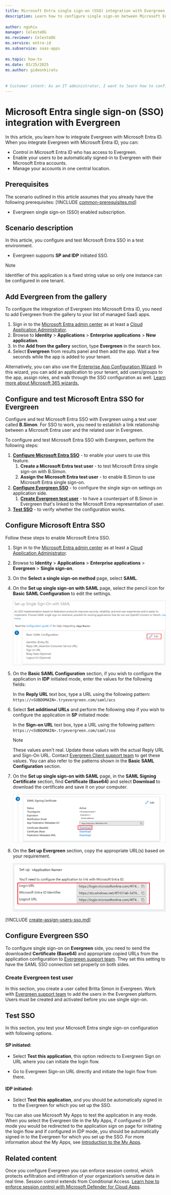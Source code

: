 ```yaml
---
title: Microsoft Entra single sign-on (SSO) integration with Evergreen
description: Learn how to configure single sign-on between Microsoft Entra ID and Evergreen.

author: nguhiu
manager: CelesteDG
ms.reviewer: CelesteDG
ms.service: entra-id
ms.subservice: saas-apps

ms.topic: how-to
ms.date: 03/25/2025
ms.author: gideonkiratu


# Customer intent: As an IT administrator, I want to learn how to configure single sign-on between Microsoft Entra ID and Evergreen so that I can control who has access to Evergreen, enable automatic sign-in with Microsoft Entra accounts, and manage my accounts in one central location.
---
```


# Microsoft Entra single sign-on (SSO) integration with Evergreen

In this article,  you learn how to integrate Evergreen with Microsoft Entra ID. When you integrate Evergreen with Microsoft Entra ID, you can:

* Control in Microsoft Entra ID who has access to Evergreen.
* Enable your users to be automatically signed-in to Evergreen with their Microsoft Entra accounts.
* Manage your accounts in one central location.

## Prerequisites
The scenario outlined in this article assumes that you already have the following prerequisites:
[!INCLUDE [common-prerequisites.md](~/identity/saas-apps/includes/common-prerequisites.md)]
* Evergreen single sign-on (SSO) enabled subscription.

## Scenario description

In this article,  you configure and test Microsoft Entra SSO in a test environment.

* Evergreen supports **SP and IDP** initiated SSO.

> [!NOTE]
> Identifier of this application is a fixed string value so only one instance can be configured in one tenant.

## Add Evergreen from the gallery

To configure the integration of Evergreen into Microsoft Entra ID, you need to add Evergreen from the gallery to your list of managed SaaS apps.

1. Sign in to the [Microsoft Entra admin center](https://entra.microsoft.com) as at least a [Cloud Application Administrator](~/identity/role-based-access-control/permissions-reference.md#cloud-application-administrator).
1. Browse to **Identity** > **Applications** > **Enterprise applications** > **New application**.
1. In the **Add from the gallery** section, type **Evergreen** in the search box.
1. Select **Evergreen** from results panel and then add the app. Wait a few seconds while the app is added to your tenant.

 Alternatively, you can also use the [Enterprise App Configuration Wizard](https://portal.office.com/AdminPortal/home?Q=Docs#/azureadappintegration). In this wizard, you can add an application to your tenant, add users/groups to the app, assign roles, and walk through the SSO configuration as well. [Learn more about Microsoft 365 wizards.](/microsoft-365/admin/misc/azure-ad-setup-guides)


<a name='configure-and-test-azure-ad-sso-for-evergreen'></a>

## Configure and test Microsoft Entra SSO for Evergreen

Configure and test Microsoft Entra SSO with Evergreen using a test user called **B.Simon**. For SSO to work, you need to establish a link relationship between a Microsoft Entra user and the related user in Evergreen.

To configure and test Microsoft Entra SSO with Evergreen, perform the following steps:

1. **[Configure Microsoft Entra SSO](#configure-azure-ad-sso)** - to enable your users to use this feature.
    1. **Create a Microsoft Entra test user** - to test Microsoft Entra single sign-on with B.Simon.
    1. **Assign the Microsoft Entra test user** - to enable B.Simon to use Microsoft Entra single sign-on.
1. **[Configure Evergreen SSO](#configure-evergreen-sso)** - to configure the single sign-on settings on application side.
    1. **[Create Evergreen test user](#create-evergreen-test-user)** - to have a counterpart of B.Simon in Evergreen that's linked to the Microsoft Entra representation of user.
1. **[Test SSO](#test-sso)** - to verify whether the configuration works.

<a name='configure-azure-ad-sso'></a>

## Configure Microsoft Entra SSO

Follow these steps to enable Microsoft Entra SSO.

1. Sign in to the [Microsoft Entra admin center](https://entra.microsoft.com) as at least a [Cloud Application Administrator](~/identity/role-based-access-control/permissions-reference.md#cloud-application-administrator).
1. Browse to **Identity** > **Applications** > **Enterprise applications** > **Evergreen** > **Single sign-on**.
1. On the **Select a single sign-on method** page, select **SAML**.
1. On the **Set up single sign-on with SAML** page, select the pencil icon for **Basic SAML Configuration** to edit the settings.

   ![Edit Basic SAML Configuration](common/edit-urls.png)

1. On the **Basic SAML Configuration** section, if you wish to configure the application in **IDP** initiated mode, enter the values for the following fields:

    In the **Reply URL** text box, type a URL using the following pattern:
    `https://<SUBDOMAIN>.tryevergreen.com/saml/acs`

1. Select **Set additional URLs** and perform the following step if you wish to configure the application in **SP** initiated mode:

    In the **Sign-on URL** text box, type a URL using the following pattern:
    `https://<SUBDOMAIN>.tryevergreen.com/saml/sso`

	> [!NOTE]
	> These values aren't real. Update these values with the actual Reply URL and Sign-On URL. Contact [Evergreen Client support team](mailto:support@tryevergreen.com) to get these values. You can also refer to the patterns shown in the **Basic SAML Configuration** section.

1. On the **Set up single sign-on with SAML** page, in the **SAML Signing Certificate** section,  find **Certificate (Base64)** and select **Download** to download the certificate and save it on your computer.

	![The Certificate download link](common/certificatebase64.png)

1. On the **Set up Evergreen** section, copy the appropriate URL(s) based on your requirement.

	![Copy configuration URLs](common/copy-configuration-urls.png)

<a name='create-an-azure-ad-test-user'></a>

[!INCLUDE [create-assign-users-sso.md](~/identity/saas-apps/includes/create-assign-users-sso.md)]

## Configure Evergreen SSO

To configure single sign-on on **Evergreen** side, you need to send the downloaded **Certificate (Base64)** and appropriate copied URLs from the application configuration to [Evergreen support team](mailto:support@tryevergreen.com). They set this setting to have the SAML SSO connection set properly on both sides.

### Create Evergreen test user

In this section, you create a user called Britta Simon in Evergreen. Work with [Evergreen support team](mailto:support@tryevergreen.com) to add the users in the Evergreen platform. Users must be created and activated before you use single sign-on.

## Test SSO 

In this section, you test your Microsoft Entra single sign-on configuration with following options. 

#### SP initiated:

* Select **Test this application**, this option redirects to Evergreen Sign on URL where you can initiate the login flow.  

* Go to Evergreen Sign-on URL directly and initiate the login flow from there.

#### IDP initiated:

* Select **Test this application**, and you should be automatically signed in to the Evergreen for which you set up the SSO. 

You can also use Microsoft My Apps to test the application in any mode. When you select the Evergreen tile in the My Apps, if configured in SP mode you would be redirected to the application sign on page for initiating the login flow and if configured in IDP mode, you should be automatically signed in to the Evergreen for which you set up the SSO. For more information about the My Apps, see [Introduction to the My Apps](https://support.microsoft.com/account-billing/sign-in-and-start-apps-from-the-my-apps-portal-2f3b1bae-0e5a-4a86-a33e-876fbd2a4510).

## Related content

Once you configure Evergreen you can enforce session control, which protects exfiltration and infiltration of your organization’s sensitive data in real time. Session control extends from Conditional Access. [Learn how to enforce session control with Microsoft Defender for Cloud Apps](/cloud-app-security/proxy-deployment-any-app).
